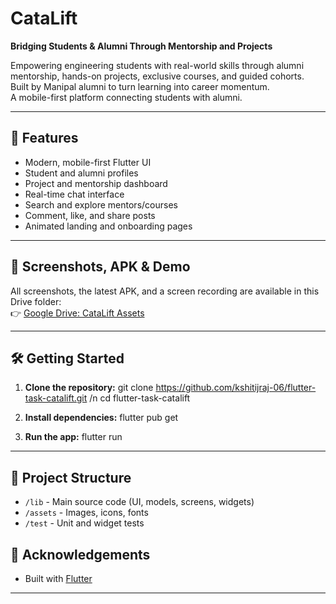 # CataLift

**Bridging Students & Alumni Through Mentorship and Projects**

Empowering engineering students with real-world skills through alumni mentorship, hands-on projects, exclusive courses, and guided cohorts.  
Built by Manipal alumni to turn learning into career momentum.  
A mobile-first platform connecting students with alumni.

---

## 🚀 Features

- Modern, mobile-first Flutter UI
- Student and alumni profiles
- Project and mentorship dashboard
- Real-time chat interface
- Search and explore mentors/courses
- Comment, like, and share posts
- Animated landing and onboarding pages

---

## 📱 Screenshots, APK & Demo

All screenshots, the latest APK, and a screen recording are available in this Drive folder:  
👉 [Google Drive: CataLift Assets](https://drive.google.com/drive/folders/1x64gZmrD-HTrG8LP7zaCPxl7N1GAOj6w?usp=sharing)

---

## 🛠 Getting Started

1. **Clone the repository:**
git clone https://github.com/kshitijraj-06/flutter-task-catalift.git /n
cd flutter-task-catalift


2. **Install dependencies:**
flutter pub get


3. **Run the app:**
flutter run

---

## 📂 Project Structure

- `/lib` - Main source code (UI, models, screens, widgets)
- `/assets` - Images, icons, fonts
- `/test` - Unit and widget tests


## 🙏 Acknowledgements

- Built with [Flutter](https://flutter.dev/)

---

